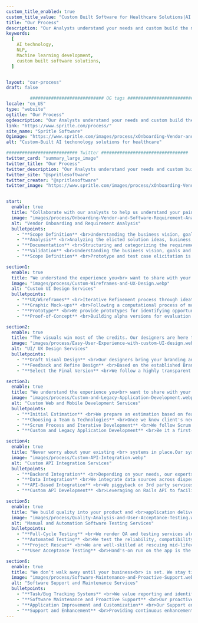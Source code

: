 ```yaml
---
custom_title_enabled: true
custom_title_value: "Custom Built Software for Healthcare Solutions|AI & ML Services"
title: "Our Process"
description: "Our Analysts understand your needs and custom build the mobile or web application from scratch according to your requirements efficiently and cost-effective."
keywords:
  [
    AI technology,
    NLP,
    Machine learning development,
    custom built software solutions,
  ]


layout: "our-process"
draft: false

         ############################ OG tags #################################
locale: "en_US"
type: "website"
ogtitle: "Our Process"
ogdescription: "Our Analysts understand your needs and custom build the mobile or web application from scratch according to your requirements efficiently and cost-effective." 
link: "https://www.spritle.com/process/"
site_name: "Spritle Software"
Ogimage: "https://www.spritle.com/images/process/xOnboarding-Vendor-and-Software-Requirement-Analysis.webp.pagespeed.ic.L9hEjp2Zh-.webp" 
alt: "Custom-Built AI techonology solutions for healthcare" 

########################### Twitter #################################
twitter_card: "summary_large_image"
twitter_title: "Our Process"
twitter_description: "Our Analysts understand your needs and custom build the mobile or web application from scratch according to your requirements efficiently and cost-effective." 
twitter_site: "@spritlesoftware"
twitter_creater: "@spritlesoftware"
twitter_image: "https://www.spritle.com/images/process/xOnboarding-Vendor-and-Software-Requirement-Analysis.webp.pagespeed.ic.L9hEjp2Zh-.webp" 


start:
  enable: true
  title: "Collaborate with our analysts to help us understand your pain points<br> and derive at the most optimal solution."
  image: "images/process/Onboarding-Vendor-and-Software-Requirement-Analysis.webp"
  alt: "Vendor Onboarding and Requirement Analysis"
  bulletpoints:
    - "**Scope Definition** <br>Understanding the business vision, goals and objectives."
    - "**Analysis** <br>Analyzing the elicted solution ideas, business, user, functionality."
    - "**Documentation** <br>Structuring and categorizing the requirements. Ensuring every individual."
    - "**Validation** <br>Understanding the business vision, goals and objectives."
    - "**Scope Definition** <br>Prototype and test case elicitation is the key to continual development."

section1:
  enable: true
  title: "We understand the experience you<br> want to share with your users <br>and build that from the scratch."
  image: "images/process/Custom-Wireframes-and-UX-Design.webp"
  alt: "Custom UI Design Services"
  bulletpoints:
    - "**UX/Wireframes** <br>Iterative Refinement process through ideation, click-flow generation."
    - "**Graphic Mock-ups** <br>Following a computational process of mocking-up visual page design."
    - "**Prototype** <br>We provide prototypes for identifying opportunities to improve."
    - "**Proof-of-Concept** <br>Building alpha versions for evaluation and validation with all stakeholders."

section2:
  enable: true
  title: "The visuals win most of the credits. Our designers are here to give a treat to your users and your business."
  image: "images/process/Easy-User-Experience-with-custom-UI-design.webp"
  alt: "UI/ UX Design Services"
  bulletpoints:
    - "**Draft Visual Design** <br>Our designers bring your branding and identity to your applications."
    - "**Feedback and Refine Design** <br>Based on the established Brand Concept provided by the client."
    - "**Select the Final Version** <br>We follow a highly transparent iterative approach to the flexible design."

section3:
  enable: true
  title: "We understand the experience you<br> want to share with your users and build that from the scratch."
  image: "images/process/Custom-and-Legacy-Application-Development.webp"
  alt: "Custom Web and Mobile Development Services"
  bulletpoints:
    - "**Initial Estimation** <br>We prepare an estimation based on features, your vision"
    - "**Choosing a Team & Technologies** <br>Once we know client's needs, we typically proceed have teams."
    - "**Scrum Process and Iterative Development** <br>We follow Scrum Process that keeps the client up-to-date."
    - "**Custom and Legacy Application Development** <br>Be it a first-of-a-kind ERP, a start-up idea or your existing IT infrastructure"

section4:
  enable: true
  title: "Never worry about your existing <br> systems in place.Our systems seamlessly collaborate with<br> yours"
  image: "images/process/Custom-API-Integration.webp"
  alt: "Custom API Integration Services"
  bulletpoints:
    - "**Backend Integration** <br>Depending on your needs, our experts can create a consolidated"
    - "**Data Integration** <br>We integrate data sources across dispersed IT-environments"
    - "**API-Based Integration** <br>We piggyback on 3rd party services' APIs so that you can"
    - "**Custom API Development** <br>Leveraging on Rails API to facilitate the implementation of custom integration"

section5:
  enable: true
  title: "We build quality into your product and <br>application delivery lifecycle at any <br> stage of your project by constantly testing"
  image: "images/process/Quality-Analysis-and-User-Acceptance-Testing.webp"
  alt: "Manual and Automation Software Testing Services"
  bulletpoints:
    - "**Full-Cycle Testing** <br>We render QA and testing services along the whole development lifecycle"
    - "**Automated Testing** <br>We test the reliability, compatibility, performance"
    - "**Project Rescue** <br>We are well-skilled at rescuing mid-lifecycle projects"
    - "**User Acceptance Testing** <br>Hand's-on run on the app is the best way to experience the functions and usability"

section6:
  enable: true
  title: "We don’t walk away until your business<br> is set. We stay till the system solves <br>your purpose"
  image: "images/process/Software-Maintenance-and-Proactive-Support.webp"
  alt: "Software Support and Maintenance Services"
  bulletpoints:
    - "**Task/Bug Tracking Systems** <br>We value reporting and identifying defects into account"
    - "**Software Maintenance and Proactive Support** <br>Our proactive approach lets us warn the customer if a backup is needed"
    - "**Application Improvement and Customization** <br>Our Support engineers revise the application's current state"
    - "**Support and Enhancement** <br>Providing continuous enhancement support to make the app evolve through usage feedback"
---
```

